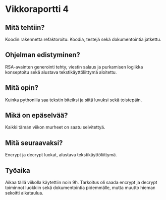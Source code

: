 # Vikkoraportti 4

## Mitä tehtiin?

Koodin rakennetta refaktoroitu. Koodia, testejä sekä dokumentointia jatkettu.

## Ohjelman edistyminen?

RSA-avainten generointi tehty, viestin salaus ja purkamisen logiikka konseptoitu sekä alustava tekstikäyttöliittymä aloitettu.

## Mitä opin?

Kuinka pythonilla saa tekstin biteiksi ja siitä luvuksi sekä toistepäin.

## Mikä on epäselvää?

Kaikki tämän viikon murheet on saatu selvitettyä.

## Mitä seuraavaksi?

Encrypt ja decrypt luokat, alustava tekstikäyttöliittymä.

## Työaika

Aikaa tällä viikolla käytettiin noin 9h. Tarkoitus oli saada encrypt ja decrypt toiminnot luokkiin sekä dokumentointia pidemmälle, mutta muutto hieman sekoitti aikataulua.
